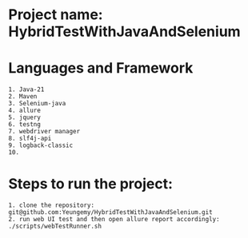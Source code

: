 # Project name: HybridTestWithJavaAndSelenium

# Languages and Framework
    1. Java-21
    2. Maven
    3. Selenium-java
    4. allure
    5. jquery
    6. testng
    7. webdriver manager
    8. slf4j-api
    9. logback-classic
    10. 

# Steps to run the project:
    1. clone the repository: git@github.com:Yeungemy/HybridTestWithJavaAndSelenium.git
    2. run web UI test and then open allure report accordingly: ./scripts/webTestRunner.sh
